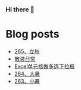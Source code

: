 ### Hi there 👋

<!--
**rebron1900/rebron1900** is a ✨ _special_ ✨ repository because its `README.md` (this file) appears on your GitHub profile.

Here are some ideas to get you started:

- 🔭 I’m currently working on ...
- 🌱 I’m currently learning ...
- 👯 I’m looking to collaborate on ...
- 🤔 I’m looking for help with ...
- 💬 Ask me about ...
- 📫 How to reach me: ...
- 😄 Pronouns: ...
- ⚡ Fun fact: ...
-->



# Blog posts
<!-- BLOG-POST-LIST:START -->
- [265、立秋](https://1900.live/265-li-qiu/)
- [散装日常](https://1900.live/re-de-fa-hun-sui-sui-nian/)
- [Excel单元格做多选下拉框](https://1900.live/exceldan-yuan-ge-zuo-duo-xuan-xia-la-kuang/)
- [264、大暑](https://1900.live/263-xiao-shu-2/)
- [263、小暑](https://1900.live/263-xiao-shu/)
<!-- BLOG-POST-LIST:END -->
